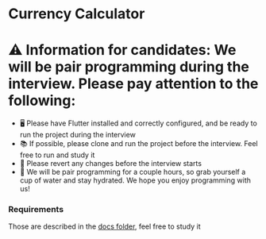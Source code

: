 # Currency Calculator

# ⚠️ Information for candidates: We will be pair programming during the interview. Please pay attention to the following:

- 🖥️ Please have Flutter installed and correctly configured, and be ready to run the project during the interview
- 📚 If possible, please clone and run the project before the interview. Feel free to run and study it
- 🙏 Please revert any changes before the interview starts
- 🐳 We will be pair programming for a couple hours, so grab yourself a cup of water and stay hydrated. We hope you enjoy programming with us! 


### Requirements
Those are described in the [docs folder](docs/requirements.md), feel free to study it
